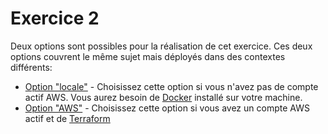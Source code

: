 # Exercice 2

Deux options sont possibles pour la réalisation de cet exercice. Ces deux options couvrent le même sujet mais déployés dans des contextes différents:

- [Option "locale"](./docker/) - Choisissez cette option si vous n'avez pas de compte actif AWS. Vous aurez besoin de [Docker](https://www.docker.com/) installé sur votre machine.
- [Option "AWS"](./aws/) - Choisissez cette option si vous avez un compte AWS actif et de [Terraform](https://www.terraform.io/)
